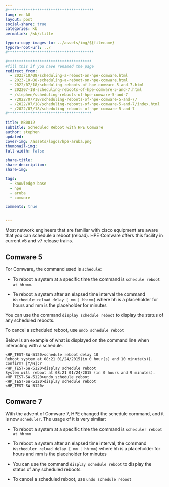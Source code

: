 ```yaml
---
#**************************************
lang: en-AU
layout: post
social-share: true
categories: kb
permalink: /kb/:title

typora-copy-images-to: ../assets/img/${filename}
typora-root-url: ../
#**************************************

#*************************************
#fill this if you have renamed the page
redirect_from:
  - 2023/10/08/scheduling-a-reboot-on-hpe-comware.html
  - 2023-10-08-scheduling-a-reboot-on-hpe-comware.html
  - 2022/07/18/scheduling-reboots-of-hpe-comware-5-and-7.html
  - 202207-18-scheduling-reboots-of-hpe-comware-5-and-7.html
  - /stephen/scheduling-reboots-of-hpe-comware-5-and-7
  - /2022/07/18/scheduling-reboots-of-hpe-comware-5-and-7/
  - /2022/07/18/scheduling-reboots-of-hpe-comware-5-and-7/index.html
  - /2022/07/18/scheduling-reboots-of-hpe-comware-5-and-7
#*************************************

title: KB0012
subtitle: Scheduled Reboot with HPE Comware
author: stephen
updated:
cover-img: /assets/logos/hpe-aruba.png
thumbnail-img:
full-width: false

share-title:
share-description:
share-img:

tags:
  - knowledge base
  - hpe
  - aruba
  - comware

comments: true


---
```


Most network engineers that are familiar with cisco equipment are aware that you can schedule a reboot (reload). HPE Comware offers this facility in current v5 and v7 release trains.

## Comware 5

For Comware, the command used is `schedule`:

* To reboot a system at a specific time the command is `schedule reboot at hh:mm`.

* Te reboot a system after an elapsed time interval the command  is`schedule reload delay [ mm | hh:mm]` where hh is a placeholder for hours and mm is the placeholder for minutes

You can use the command `display schedule reboot` to display the status of any scheduled reboots.

To cancel a scheduled reboot, use `undo schedule reboot`

Below is an example of what is displayed on the command line when interacting with a schedule.

``` 
<HP_TEST-SW-5120>schedule reboot delay 10
Reboot system at 08:21 01/24/2015(in 0 hour(s) and 10 minute(s)). confirm? [Y/N]:Y
<HP_TEST-SW-5120>display schedule reboot
System will reboot at 08:21 01/24/2015 (in 0 hours and 9 minutes).
<HP_TEST-SW-5120>undo schedule reboot
<HP_TEST-SW-5120>display schedule reboot
<HP_TEST-SW-5120>
```

## Comware 7

With the advent of Comware 7, HPE changed the schedule command, and it is now `scheduler`. The usage of it is very similar:

* To reboot a system at a specific time the command is `scheduler reboot at hh:mm`

* To reboot a system after an elapsed time interval, the command  is`scheduler reload delay [ mm | hh:mm]` where hh is a placeholder for hours and mm is the placeholder for minutes

* You can use the command `display schedule reboot` to display the status of any scheduled reboots.

* To cancel a scheduled reboot, use `undo schedule reboot`
